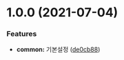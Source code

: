 # 1.0.0 (2021-07-04)


### Features

* **common:** 기본설정 ([de0cb88](https://github.com/julong1988/webpack-plugin-runtime-assets/commit/de0cb8802b0efdf4ddf7927e0c603452e4fe4afa))
